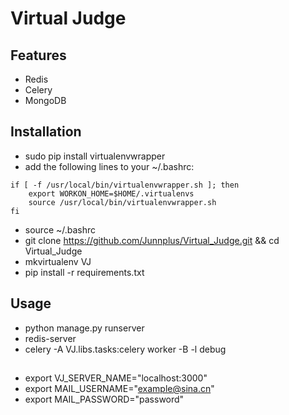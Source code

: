 # Virtual Judge

## Features

- Redis
- Celery
- MongoDB

## Installation

- sudo pip install virtualenvwrapper
- add the following lines to your ~/.bashrc:

```shell
if [ -f /usr/local/bin/virtualenvwrapper.sh ]; then
    export WORKON_HOME=$HOME/.virtualenvs
    source /usr/local/bin/virtualenvwrapper.sh
fi
```
- source ~/.bashrc
- git clone https://github.com/Junnplus/Virtual_Judge.git && cd Virtual_Judge
- mkvirtualenv VJ
- pip install -r requirements.txt

## Usage

- python manage.py runserver
- redis-server
- celery -A VJ.libs.tasks:celery worker -B -l debug

## 

- export VJ_SERVER_NAME="localhost:3000"
- export MAIL_USERNAME="example@sina.cn"
- export MAIL_PASSWORD="password"
